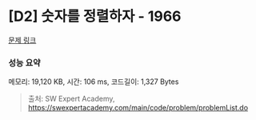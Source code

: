 # [D2] 숫자를 정렬하자 - 1966 

[문제 링크](https://swexpertacademy.com/main/code/problem/problemDetail.do?contestProbId=AV5PrmyKAWEDFAUq) 

### 성능 요약

메모리: 19,120 KB, 시간: 106 ms, 코드길이: 1,327 Bytes



> 출처: SW Expert Academy, https://swexpertacademy.com/main/code/problem/problemList.do